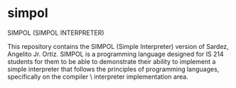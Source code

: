# simpol
SIMPOL (SIMPOL INTERPRETER)

This repository contains the SIMPOL (Simple Interpreter) version of Sardez, Angelito Jr. Ortiz. SIMPOL is a programming language designed for IS 214 students for them to be able to demonstrate their ability to implement a simple interpreter that follows the principles of programming languages, specifically on the compiler \ interpreter implementation area.
